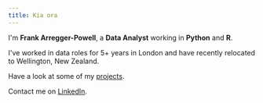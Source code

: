 ```yaml
---
title: Kia ora
---
```


I'm **Frank Arregger-Powell**, a **Data Analyst** working in **Python** and **R**.

I've worked in data roles for 5+ years in London and have recently relocated to Wellington, New Zealand.

Have a look at some of my [projects].

Contact me on [LinkedIn].


[projects]: /projects
[LinkedIn]: https://www.linkedin.com/in/frank-arregger-powell-62300b121/
